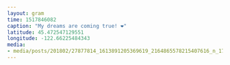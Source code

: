 ```yaml
---
layout: gram
time: 1517846082
caption: "My dreams are coming true! ❤️"
latitude: 45.472547129551
longitude: -122.66225484343
media:
- media/posts/201802/27877814_1613891205369619_2164865578215407616_n_17905235545083335.jpg
---
```

